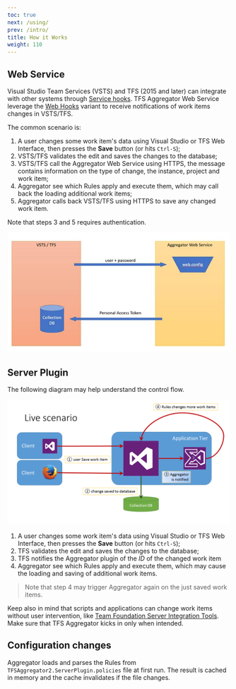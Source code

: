 ```yaml
---
toc: true
next: /using/
prev: /intro/
title: How it Works
weight: 110
---
```


## Web Service

Visual Studio Team Services (VSTS) and TFS (2015 and later) can integrate with other systems through [Service hooks](https://www.visualstudio.com/en-us/docs/integrate/get-started/service-hooks/get-started).
TFS Aggregator Web Service leverage the [Web Hooks](https://www.visualstudio.com/en-us/docs/integrate/get-started/service-hooks/services/webhooks) variant
to receive notifications of work items changes in VSTS/TFS.

The common scenario is:

 1. A user changes some work item's data using Visual Studio or TFS Web Interface, then presses the **Save** button (or hits `Ctrl-S`);
 2. VSTS/TFS validates the edit and saves the changes to the database;
 3. VSTS/TFS call the Aggregator Web Service using HTTPS, the message contains information on the type of change, the instance, project and work item;
 4. Aggregator see which Rules apply and execute them, which may call back the loading additional work items;
 5. Aggregator calls back VSTS/TFS using HTTPS to save any changed work item.

Note that steps 3 and 5 requires authentication.

![Web Service Authentication](./webservice-authentication.jpg)

## Server Plugin

The following diagram may help understand the control flow.

![Plugin flow](./live-scenario.png)

 1. A user changes some work item's data using Visual Studio or TFS Web Interface, then presses the **Save** button (or hits `Ctrl-S`);
 2. TFS validates the edit and saves the changes to the database;
 3. TFS notifies the Aggregator plugin of the *ID* of the changed work item
 4. Aggregator see which Rules apply and execute them, which may cause the loading and saving of additional work items.

> Note that step 4 may trigger Aggregator again on the just saved work items.

Keep also in mind that scripts and applications can change work items without user intervention, like [Team Foundation Server Integration Tools](https://visualstudiogallery.msdn.microsoft.com/eb77e739-c98c-4e36-9ead-fa115b27fefe). Make sure that TFS Aggregator kicks in only when intended.


## Configuration changes

Aggregator loads and parses the Rules from `TFSAggregator2.ServerPlugin.policies` file at first run. The result is cached in memory and the cache invalidates if the file changes.